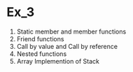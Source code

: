# Ex_3
1. Static member and member functions <br />
2. Friend functions <br />
3. Call by value and Call by reference <br />
4. Nested functions <br />
5. Array Implemention of Stack
